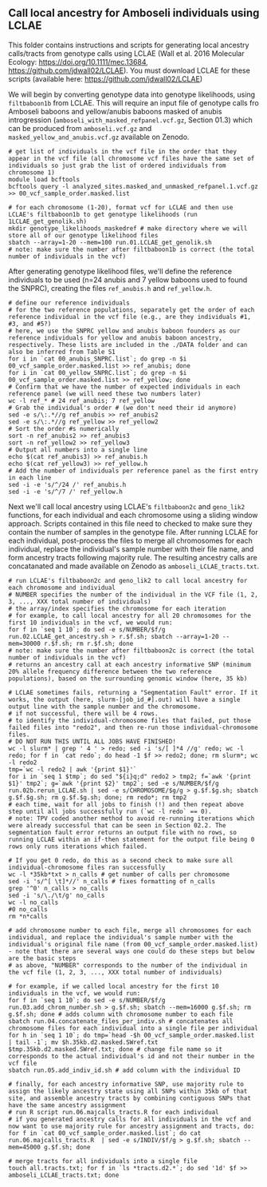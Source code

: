 ## Call local ancestry for Amboseli individuals using LCLAE

This folder contains instructions and scripts for generating local ancestry calls/tracts from genotype calls using LCLAE (Wall et al. 2016 Molecular Ecology: https://doi.org/10.1111/mec.13684, https://github.com/jdwall02/LCLAE). You must download LCLAE for these scripts (available here: https://github.com/jdwall02/LCLAE)

We will begin by converting genotype data into genotype likelihoods, using `filtbaboon1b` from LCLAE. This will require an input file of genotype calls fro Amboseli baboons and yellow/anubis baboons masked of anubis introgression (`amboseli_with_masked_refpanel.vcf.gz`, Section 01.3) which can be produced from `amboseli.vcf.gz` and `masked_yellow_and_anubis.vcf.gz` available on Zenodo. 

```console 
# get list of individuals in the vcf file in the order that they appear in the vcf file (all chromosome vcf files have the same set of individuals so just grab the list of ordered individuals from chromosome 1)
module load bcftools
bcftools query -l analyzed_sites.masked_and_unmasked_refpanel.1.vcf.gz >> 00_vcf_sample_order.masked.list 

# for each chromosome (1-20), format vcf for LCLAE and then use LCLAE's filtbaboon1b to get genotype likelihoods (run 1LCLAE_get_genolik.sh)
mkdir genotype_likelihoods_maskedref # make directory where we will store all of our genotype likelihood files
sbatch --array=1-20 --mem=100 run.01.LCLAE_get_genolik.sh
# note: make sure the number after filtbaboon1b is correct (the total number of individuals in the vcf)

```

After generating genotype likelihood files, we'll define the reference individuals to be used (n=24 anubis and 7 yellow baboons used to found the SNPRC), creating the files `ref_anubis.h` and `ref_yellow.h`. 

```console
# define our reference individuals
# for the two reference populations, separately get the order of each reference individual in the vcf file (e.g., are they individuals #1, #3, and #5?)
# here, we use the SNPRC yellow and anubis baboon founders as our reference individuals for yellow and anubis baboon ancestry, respectively. These lists are included in the ./DATA folder and can also be inferred from Table S1
for i in `cat 00_anubis_SNPRC.list`; do grep -n $i 00_vcf_sample_order.masked.list >> ref_anubis; done
for i in `cat 00_yellow_SNPRC.list`; do grep -n $i 00_vcf_sample_order.masked.list >> ref_yellow; done
# Confirm that we have the number of expected individuals in each reference panel (we will need these two numbers later)
wc -l ref_* # 24 ref_anubis; 7 ref_yellow
# Grab the individual's order # (we don't need their id anymore)
sed -e s/\:.*//g ref_anubis >> ref_anubis2 
sed -e s/\:.*//g ref_yellow >> ref_yellow2
# Sort the order #s numerically
sort -n ref_anubis2 >> ref_anubis3
sort -n ref_yellow2 >> ref_yellow3
# Output all numbers into a single line
echo $(cat ref_anubis3) >> ref_anubis.h
echo $(cat ref_yellow3) >> ref_yellow.h
# Add the number of individuals per reference panel as the first entry in each line
sed -i -e 's/^/24 /' ref_anubis.h
sed -i -e 's/^/7 /' ref_yellow.h
```

Next we'll call local ancestry using LCLAE's `filtbaboon2c` and `geno_lik2` functions, for each individual and each chromosome using a sliding window approach. Scripts contained in this file need to checked to make sure they contain the number of samples in the genotype file. After running LCLAE for each individual, post-process the files to merge all chromosomes for each individual, replace the individual's sample number with their file name, and form ancestry tracts following majority rule. The resulting ancestry calls are concatanated and made available on Zenodo as `amboseli_LCLAE_tracts.txt`. 

```console 
# run LCLAE's filtbaboon2c and geno_lik2 to call local ancestry for each chromosome and individual
# NUMBER specifies the number of the individual in the VCF file (1, 2, 3, ..., XXX total number of individuals)
# the array/index specifies the chromosome for each iteration
# for example, to call local ancestry for all 20 chromosomes for the first 10 individuals in the vcf, we would run:
for f in `seq 1 10`; do sed -e s/NUMBER/$f/g run.02.LCLAE_get_ancestry.sh > r.$f.sh; sbatch --array=1-20 --mem=30000 r.$f.sh; rm r.$f.sh; done
# note: make sure the number after filtbaboon2c is correct (the total number of individuals in the vcf)
# returns an ancestry call at each ancestry informative SNP (minimum 20% allele frequency difference between the two reference populations), based on the surrounding genomic window (here, 35 kb)

# LCLAE sometimes fails, returning a "Segmentation Fault" error. If it works, the output (here, slurm-[job_id_#].out) will have a single output line with the sample number and the chromosome. 
# if not successful, there will be 4 rows. 
# to identify the individual-chromosome files that failed, put those failed files into "redo2", and then re-run those individual-chromosome files.
# DO NOT RUN THIS UNTIL ALL JOBS HAVE FINISHED!
wc -l slurm* | grep ' 4 ' > redo; sed -i 's/[ ]*4 //g' redo; wc -l redo; for f in `cat redo`; do head -1 $f >> redo2; done; rm slurm*; wc -l redo2
tmp=`wc -l redo2 | awk '{print $1}'`
for i in `seq 1 $tmp`; do sed "${i}q;d" redo2 > tmp2; f=`awk '{print $1}' tmp2`; g=`awk '{print $2}' tmp2`; sed -e s/NUMBER/$f/g run.02b.rerun_LCLAE.sh | sed -e s/CHROMOSOME/$g/g > g.$f.$g.sh; sbatch g.$f.$g.sh; rm g.$f.$g.sh; done; rm redo*; rm tmp2
# each time, wait for all jobs to finish (!) and then repeat above step until all jobs successfully run (`wc -l redo` == 0).
# note: TPV coded another method to avoid re-running iterations which were already successful that can be seen in Section 02.2. The segmentation fault error returns an output file with no rows, so running LCLAE within an if-then statement for the output file being 0 rows only runs iterations which failed. 

# If you get 0 redo, do this as a second check to make sure all individual-chromosome files ran successfully
wc -l *35kb*txt > n_calls # get number of calls per chromosome
sed -i 's/^[ \t]*//' n_calls # fixes formatting of n_calls
grep '^0' n_calls > no_calls
sed -i 's/\./\t/g' no_calls
wc -l no_calls 
#0 no_calls
rm *n*calls
```

```console 
# add chromosome number to each file, merge all chromosomes for each individual, and replace the individual's sample number with the individual's original file name (from 00_vcf_sample_order.masked.list) - note that there are several ways one could do these steps but below are the basic steps
# as above, "NUMBER" corresponds to the number of the individual in the vcf file (1, 2, 3, ..., XXX total number of individuals)

# for example, if we called local ancestry for the first 10 individuals in the vcf, we would run:
for f in `seq 1 10`; do sed -e s/NUMBER/$f/g run.03.add_chrom_number.sh > g.$f.sh; sbatch --mem=16000 g.$f.sh; rm g.$f.sh; done # adds column with chromosome number to each file
sbatch run.04.concatenate_files_per_indiv.sh # concatenates all chromosome files for each individual into a single file per individual
for h in `seq 1 10`; do tmp=`head -$h 00_vcf_sample_order.masked.list  | tail -1`; mv $h.35kb.d2.masked.SWref.txt $tmp.35kb.d2.masked.SWref.txt; done # change file name so it corresponds to the actual individual's id and not their number in the vcf file
sbatch run.05.add_indiv_id.sh # add column with the individual ID

# finally, for each ancestry informative SNP, use majority rule to assign the likely ancestry state using all SNPs within 35kb of that site, and assemble ancestry tracts by combining contiguous SNPs that have the same ancestry assignment
# run R script run.06.majcalls_tracts.R for each individual
# if you generated ancestry calls for all individuals in the vcf and now want to use majority rule for ancestry assignment and tracts, do:
for f in `cat 00_vcf_sample_order.masked.list`; do cat run.06.majcalls_tracts.R  | sed -e s/INDIV/$f/g > g.$f.sh; sbatch --mem=45000 g.$f.sh; done

# merge tracts for all individuals into a single file
touch all.tracts.txt; for f in `ls *tracts.d2.*`; do sed '1d' $f >> amboseli_LCLAE_tracts.txt; done
```